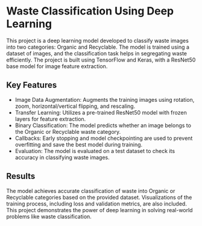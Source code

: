 # Waste Classification Using Deep Learning
This project is a deep learning model developed to classify waste images into two categories: Organic and Recyclable. The model is trained using a dataset of images, and the classification task helps in segregating waste efficiently. The project is built using TensorFlow and Keras, with a ResNet50 base model for image feature extraction.

## Key Features
- Image Data Augmentation: Augments the training images using rotation, zoom, horizontal/vertical flipping, and rescaling.
- Transfer Learning: Utilizes a pre-trained ResNet50 model with frozen layers for feature extraction.
- Binary Classification: The model predicts whether an image belongs to the Organic or Recyclable waste category.
- Callbacks: Early stopping and model checkpointing are used to prevent overfitting and save the best model during training.
- Evaluation: The model is evaluated on a test dataset to check its accuracy in classifying waste images.

## Results
The model achieves accurate classification of waste into Organic or Recyclable categories based on the provided dataset. Visualizations of the training process, including loss and validation metrics, are also included.
This project demonstrates the power of deep learning in solving real-world problems like waste classification.
